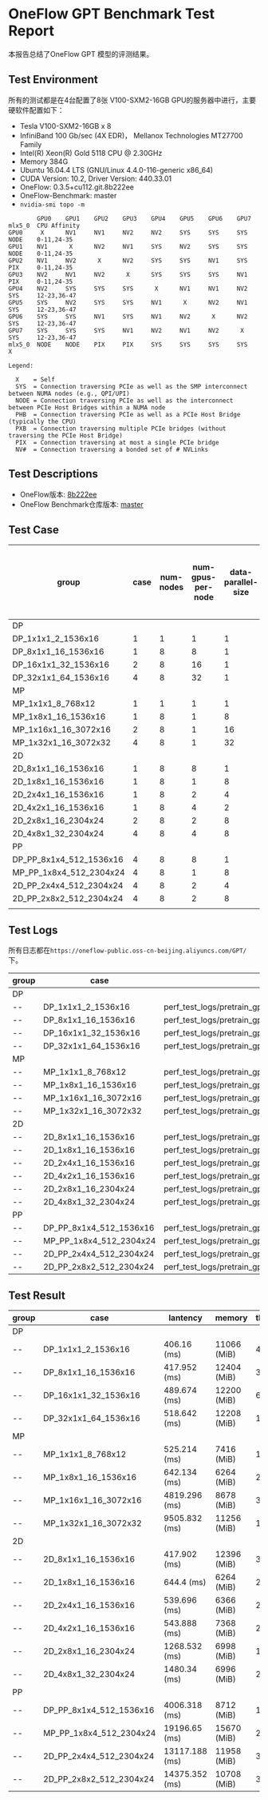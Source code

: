 # OneFlow GPT Benchmark Test Report

本报告总结了OneFlow GPT 模型的评测结果。

## Test Environment

所有的测试都是在4台配置了8张 V100-SXM2-16GB GPU的服务器中进行，主要硬软件配置如下：

- Tesla V100-SXM2-16GB x 8
- InfiniBand 100 Gb/sec (4X EDR)， Mellanox Technologies MT27700 Family
- Intel(R) Xeon(R) Gold 5118 CPU @ 2.30GHz
- Memory 384G
- Ubuntu 16.04.4 LTS (GNU/Linux 4.4.0-116-generic x86_64)
- CUDA Version: 10.2, Driver Version: 440.33.01
- OneFlow: 0.3.5+cu112.git.8b222ee
- OneFlow-Benchmark: master
- `nvidia-smi topo -m`

```
        GPU0    GPU1    GPU2    GPU3    GPU4    GPU5    GPU6    GPU7    mlx5_0  CPU Affinity
GPU0     X      NV1     NV1     NV2     NV2     SYS     SYS     SYS     NODE    0-11,24-35
GPU1    NV1      X      NV2     NV1     SYS     NV2     SYS     SYS     NODE    0-11,24-35
GPU2    NV1     NV2      X      NV2     SYS     SYS     NV1     SYS     PIX     0-11,24-35
GPU3    NV2     NV1     NV2      X      SYS     SYS     SYS     NV1     PIX     0-11,24-35
GPU4    NV2     SYS     SYS     SYS      X      NV1     NV1     NV2     SYS     12-23,36-47
GPU5    SYS     NV2     SYS     SYS     NV1      X      NV2     NV1     SYS     12-23,36-47
GPU6    SYS     SYS     NV1     SYS     NV1     NV2      X      NV2     SYS     12-23,36-47
GPU7    SYS     SYS     SYS     NV1     NV2     NV1     NV2      X      SYS     12-23,36-47
mlx5_0  NODE    NODE    PIX     PIX     SYS     SYS     SYS     SYS      X

Legend:

  X    = Self
  SYS  = Connection traversing PCIe as well as the SMP interconnect between NUMA nodes (e.g., QPI/UPI)
  NODE = Connection traversing PCIe as well as the interconnect between PCIe Host Bridges within a NUMA node
  PHB  = Connection traversing PCIe as well as a PCIe Host Bridge (typically the CPU)
  PXB  = Connection traversing multiple PCIe bridges (without traversing the PCIe Host Bridge)
  PIX  = Connection traversing at most a single PCIe bridge
  NV#  = Connection traversing a bonded set of # NVLinks

```

## Test Descriptions

- OneFlow版本: [8b222ee](https://github.com/Oneflow-Inc/oneflow/commit/8b222eed25384007e3689913414ab3b1c97a06ea)
- OneFlow Benchmark仓库版本: [master](https://github.com/Oneflow-Inc/OneFlow-Benchmark)

## Test Case

group | case | num-nodes | num-gpus-per-node | data-parallel-size | tensor-model-parallel-size | pipeline-model-parallel-size | micro-batch-size | micro-batch-size-times-data-parallel-size | num-accumulation-steps | global-batch-size | hidden-size | num-attention-heads | num-layers
-- | -- | -- | -- | -- | -- | -- | -- | -- | -- | -- | -- | -- | --
DP |  |  |  |  |  |  |  |  |  |  |  |  | 
 | DP_1x1x1_2_1536x16 | 1 | 1 | 1 | 1 | 1 | 2 | 2 | 1 | 2 | 1536 | 16 | 16
 | DP_8x1x1_16_1536x16 | 1 | 8 | 8 | 1 | 1 | 2 | 16 | 1 | 16 | 1536 | 16 | 16
 | DP_16x1x1_32_1536x16 | 2 | 8 | 16 | 1 | 1 | 2 | 32 | 1 | 32 | 1536 | 16 | 16
 | DP_32x1x1_64_1536x16 | 4 | 8 | 32 | 1 | 1 | 2 | 64 | 1 | 64 | 1536 | 16 | 16
MP |  |  |  |  |  |  |  |  |  |  |  |  | 
 | MP_1x1x1_8_768x12 | 1 | 1 | 1 | 1 | 1 | 8 | 8 | 1 | 8 | 768 | 12 | 12
 | MP_1x8x1_16_1536x16 | 1 | 8 | 1 | 8 | 1 | 16 | 16 | 1 | 16 | 1536 | 16 | 16
 | MP_1x16x1_16_3072x16 | 2 | 8 | 1 | 16 | 1 | 16 | 16 | 1 | 16 | 3072 | 32 | 16
 | MP_1x32x1_16_3072x32 | 4 | 8 | 1 | 32 | 1 | 16 | 16 | 1 | 16 | 3072 | 32 | 32
2D |  |  |  |  |  |  |  |  |  |  |  |  | 
 | 2D_8x1x1_16_1536x16 | 1 | 8 | 8 | 1 | 1 | 2 | 16 | 1 | 16 | 1536 | 16 | 16
 | 2D_1x8x1_16_1536x16 | 1 | 8 | 1 | 8 | 1 | 16 | 16 | 1 | 16 | 1536 | 16 | 16
 | 2D_2x4x1_16_1536x16 | 1 | 8 | 2 | 4 | 1 | 8 | 16 | 1 | 16 | 1536 | 16 | 16
 | 2D_4x2x1_16_1536x16 | 1 | 8 | 4 | 2 | 1 | 4 | 16 | 1 | 16 | 1536 | 16 | 16
 | 2D_2x8x1_16_2304x24 | 2 | 8 | 2 | 8 | 1 | 8 | 16 | 1 | 16 | 2304 | 24 | 24
 | 2D_4x8x1_32_2304x24 | 4 | 8 | 4 | 8 | 1 | 8 | 32 | 1 | 32 | 2304 | 24 | 24
PP |  |  |  |  |  |  |  |  |  |  |  |  | 
 | DP_PP_8x1x4_512_1536x16 | 4 | 8 | 8 | 1 | 4 | 2 | 16 | 32 | 512 | 1536 | 16 | 16
 | MP_PP_1x8x4_512_2304x24 | 4 | 8 | 1 | 8 | 4 | 16 | 16 | 32 | 512 | 2304 | 24 | 24
 | 2D_PP_2x4x4_512_2304x24 | 4 | 8 | 2 | 4 | 4 | 8 | 16 | 32 | 512 | 2304 | 24 | 24
 | 2D_PP_2x8x2_512_2304x24 | 4 | 8 | 2 | 8 | 2 | 8 | 16 | 32 | 512 | 2304 | 24 | 24
 |  |  |  |  |  |  |  |  |  |  |  |  | 

## Test Logs
  所有日志都在`https://oneflow-public.oss-cn-beijing.aliyuncs.com/GPT/`下。 

group  |  case  |  oneflow_logs
--  |  --  |  --
DP  |    |  
  --  |  DP_1x1x1_2_1536x16  |  perf_test_logs/pretrain_gpt_1n1d_dp1_mp1_pp1_mbz2_gbz2_s2048_l16_h1536_nh16.log
  --  |  DP_8x1x1_16_1536x16  |  perf_test_logs/pretrain_gpt_1n8d_dp8_mp1_pp1_mbz2_gbz16_s2048_l16_h1536_nh16.log
  --  |  DP_16x1x1_32_1536x16  |  perf_test_logs/pretrain_gpt_2n8d_dp16_mp1_pp1_mbz2_gbz32_s2048_l16_h1536_nh16.log
  --  |  DP_32x1x1_64_1536x16  |  perf_test_logs/pretrain_gpt_4n8d_dp32_mp1_pp1_mbz2_gbz64_s2048_l16_h1536_nh16.log
MP  |    |  
 --   |  MP_1x1x1_8_768x12  |  perf_test_logs/pretrain_gpt_1n1d_dp1_mp1_pp1_mbz8_gbz8_s2048_l12_h768_nh12.log
 --   |  MP_1x8x1_16_1536x16  |  perf_test_logs/pretrain_gpt_1n8d_dp1_mp8_pp1_mbz16_gbz16_s2048_l16_h1536_nh16.log
 --   |  MP_1x16x1_16_3072x16  |  perf_test_logs/pretrain_gpt_2n8d_dp1_mp16_pp1_mbz16_gbz16_s2048_l16_h3072_nh32.log
 --   |  MP_1x32x1_16_3072x32  |  perf_test_logs/pretrain_gpt_4n8d_dp1_mp32_pp1_mbz16_gbz16_s2048_l32_h3072_nh32.log
2D  |    |  
 --   |  2D_8x1x1_16_1536x16  |  perf_test_logs/pretrain_gpt_1n8d_dp8_mp1_pp1_mbz2_gbz16_s2048_l16_h1536_nh16.log
 --   |  2D_1x8x1_16_1536x16  |  perf_test_logs/pretrain_gpt_1n8d_dp1_mp8_pp1_mbz16_gbz16_s2048_l16_h1536_nh16.log
 --   |  2D_2x4x1_16_1536x16  |  perf_test_logs/pretrain_gpt_1n8d_dp2_mp4_pp1_mbz8_gbz16_s2048_l16_h1536_nh16.log
 --   |  2D_4x2x1_16_1536x16  |  perf_test_logs/pretrain_gpt_1n8d_dp4_mp2_pp1_mbz4_gbz16_s2048_l16_h1536_nh16.log
 --   |  2D_2x8x1_16_2304x24  |  perf_test_logs/pretrain_gpt_2n8d_dp2_mp8_pp1_mbz8_gbz16_s2048_l24_h2304_nh24.log
 --   |  2D_4x8x1_32_2304x24  |  perf_test_logs/pretrain_gpt_4n8d_dp4_mp8_pp1_mbz8_gbz32_s2048_l24_h2304_nh24.log
PP  |    |  
 --   |  DP_PP_8x1x4_512_1536x16  |  perf_test_logs/pretrain_gpt_4n8d_dp8_mp1_pp4_mbz2_gbz512_s2048_l16_h1536_nh16.log
 --   |  MP_PP_1x8x4_512_2304x24  |  perf_test_logs/pretrain_gpt_4n8d_dp1_mp8_pp4_mbz16_gbz512_s2048_l24_h2304_nh24.log
 --   |  2D_PP_2x4x4_512_2304x24  |  perf_test_logs/pretrain_gpt_4n8d_dp2_mp4_pp4_mbz8_gbz512_s2048_l24_h2304_nh24.log
 --   |  2D_PP_2x8x2_512_2304x24  |  perf_test_logs/pretrain_gpt_4n8d_dp2_mp8_pp2_mbz8_gbz512_s2048_l24_h2304_nh24.log


## Test Result

group  |  case  |  lantency  |  memory  |  throuthput(sample/sec)
--  |  --  |  --  | --  |  -- 
DP  |    |    |    |  
 --   |  DP_1x1x1_2_1536x16  |  406.16 (ms)  |  11066 (MiB)  |  4.92
 --   |  DP_8x1x1_16_1536x16  |  417.952 (ms)  |  12404 (MiB)  |  38.28
 --   |  DP_16x1x1_32_1536x16  |  489.674 (ms)  |  12200 (MiB)  |  65.35
 --   |  DP_32x1x1_64_1536x16  |  518.642 (ms)  |  12208 (MiB)  |  123.4
MP  |    |    |    |  
 --   |  MP_1x1x1_8_768x12  |  525.214 (ms)  |  7416 (MiB)  |  15.23
 --   |  MP_1x8x1_16_1536x16  |  642.134 (ms)  |  6264 (MiB)  |  24.92
 --   |  MP_1x16x1_16_3072x16  |  4819.296 (ms)  |  8678 (MiB)  |  3.32
 --   |  MP_1x32x1_16_3072x32  |  9505.832 (ms)  |  11256 (MiB)  |  1.68
2D  |    |    |    |  
 --   |  2D_8x1x1_16_1536x16  |  417.902 (ms)  |  12396 (MiB)  |  38.29
 --   |  2D_1x8x1_16_1536x16  |  644.4 (ms)  |  6264 (MiB)  |  24.83
 --   |  2D_2x4x1_16_1536x16  |  539.696 (ms)  |  6366 (MiB)  |  29.65
 --   |  2D_4x2x1_16_1536x16  |  543.888 (ms)  |  7368 (MiB)  |  29.42
 --   |  2D_2x8x1_16_2304x24  |  1268.532 (ms)  |  6998 (MiB)  |  12.61
 --   |  2D_4x8x1_32_2304x24  |  1480.34 (ms)  |  6996 (MiB)  |  21.62
PP  |    |    |    |  
 -- |  DP_PP_8x1x4_512_1536x16  |  4006.318 (ms)  |  8712 (MiB)  |  127.8
 -- |  MP_PP_1x8x4_512_2304x24  |  19196.65 (ms)  |  15670 (MiB)  |  26.67
 -- |  2D_PP_2x4x4_512_2304x24  |  13117.188 (ms)  |  11958 (MiB)  |  39.03
 -- |  2D_PP_2x8x2_512_2304x24  |  14375.352 (ms)  |  10708 (MiB)  |  35.62
